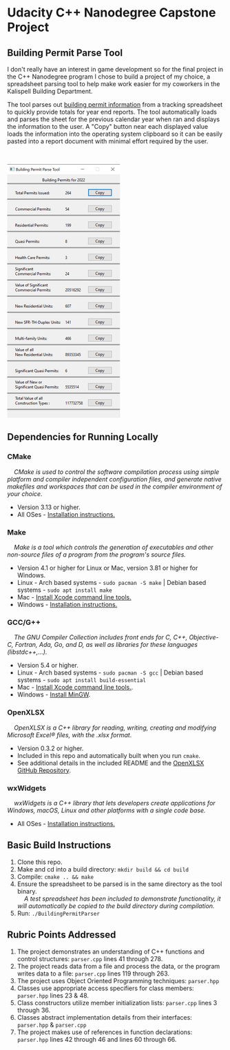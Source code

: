# Udacity C++ Nanodegree Capstone Project

## Building Permit Parse Tool

I don't really have an interest in game development so for the final project in the C++ Nanodegree program I chose to build a project of my choice, a spreadsheet parsing tool to help make work easier for my coworkers in the Kalispell Building Department.<br>

The tool parses out [building permit information](https://maps.ci.kalispell.mt.us/portal/apps/dashboards/c1da5506e31b484289863bc4790f32e9) from a tracking spreadsheet to quickly provide totals for year end reports.  The tool automatically loads and parses the sheet for the previous calendar year when ran and displays the information to the user.  A "Copy" button near each displayed value loads the information into the operating system clipboard so it can be easily pasted into a report document with minimal effort required by the user.

<br>

![Permit Parser](screenshot/screenshot.png)

## Dependencies for Running Locally

### CMake

&nbsp;&nbsp;&nbsp;&nbsp;*CMake is used to control the software compilation process using simple platform and compiler independent configuration files, and generate native makefiles and workspaces that can be used in the compiler environment of your choice.*
  * Version 3.13 or higher.
  * All OSes - [Installation instructions.](https://cmake.org/install/)

### Make

&nbsp;&nbsp;&nbsp;&nbsp;*Make is a tool which controls the generation of executables and other non-source files of a program from the program's source files.*
* Version 4.1 or higher for Linux or Mac, version 3.81 or higher for Windows.
* Linux - Arch based systems - `sudo pacman -S make` |  Debian based systems - `sudo apt install make`
* Mac - [Install Xcode command line tools.](https://developer.apple.com/xcode/features/)
* Windows - [Installation instructions.](http://gnuwin32.sourceforge.net/packages/make.htm)

### GCC/G++

&nbsp;&nbsp;&nbsp;&nbsp;*The GNU Compiler Collection includes front ends for C, C++, Objective-C, Fortran, Ada, Go, and D, as well as libraries for these languages (libstdc++,...).*
* Version 5.4 or higher.
* Linux - Arch based systems - `sudo pacman -S gcc` | Debian based systems - `sudo apt install build-essential`
* Mac - [Install Xcode command line tools.](https://developer.apple.com/xcode/features/).
* Windows - [Install MinGW](http://www.mingw.org/).

### OpenXLSX

&nbsp;&nbsp;&nbsp;&nbsp;*OpenXLSX is a C++ library for reading, writing, creating and modifying Microsoft Excel® files, with the .xlsx format.*
* Version 0.3.2 or higher.
* Included in this repo and automatically built when you run `cmake`.
* See additional details in the included README and the [OpenXLSX GitHub Repository](https://github.com/troldal/OpenXLSX).

### wxWidgets
&nbsp;&nbsp;&nbsp;&nbsp;*wxWidgets is a C++ library that lets developers create applications for Windows, macOS, Linux and other platforms with a single code base.*
  * All OSes - [Installation instructions.](https://wiki.wxwidgets.org/Install)

## Basic Build Instructions

1. Clone this repo.
2. Make and cd into a build directory: `mkdir build && cd build`
3. Compile: `cmake .. && make`
4. Ensure the spreadsheet to be parsed is in the same directory as the tool binary.<br>&nbsp;&nbsp;&nbsp;&nbsp;*A test spreadsheet has been included to demonstrate functionality, it will automatically be copied to the build directory during compilation.*
5. Run: `./BuildingPermitParser`

## Rubric Points Addressed

1. The project demonstrates an understanding of C++ functions and control structures: `parser.cpp` lines 41 through 278.
2. The project reads data from a file and process the data, or the program writes data to a file: `parser.cpp` lines 119 through 263.
3. The project uses Object Oriented Programming techniques: `parser.hpp`
4. Classes use appropriate access specifiers for class members: `parser.hpp` lines 23 & 48.
5. Class constructors utilize member initialization lists: `parser.cpp` lines 3 through 36.
6. Classes abstract implementation details from their interfaces: `parser.hpp` & `parser.cpp`
7. The project makes use of references in function declarations: `parser.hpp` lines 42 through 46 and lines 60 through 66.